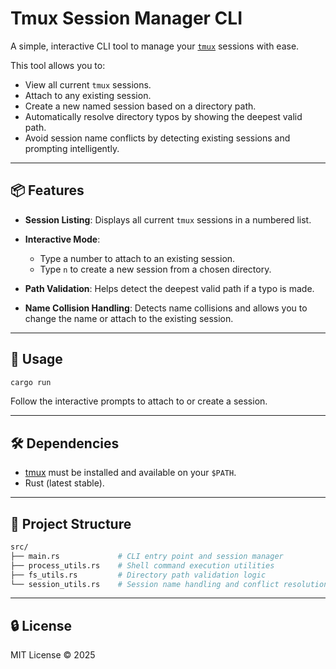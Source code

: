 # Tmux Session Manager CLI

A simple, interactive CLI tool to manage your [`tmux`](https://github.com/tmux/tmux) sessions with ease.

This tool allows you to:

* View all current `tmux` sessions.
* Attach to any existing session.
* Create a new named session based on a directory path.
* Automatically resolve directory typos by showing the deepest valid path.
* Avoid session name conflicts by detecting existing sessions and prompting intelligently.

---

## 📦 Features

* **Session Listing**: Displays all current `tmux` sessions in a numbered list.
* **Interactive Mode**:

  * Type a number to attach to an existing session.
  * Type `n` to create a new session from a chosen directory.
* **Path Validation**: Helps detect the deepest valid path if a typo is made.
* **Name Collision Handling**: Detects name collisions and allows you to change the name or attach to the existing session.

---

## 🚀 Usage

```bash
cargo run
```

Follow the interactive prompts to attach to or create a session.

---

## 🛠 Dependencies

* [tmux](https://github.com/tmux/tmux) must be installed and available on your `$PATH`.
* Rust (latest stable).

---

## 🧹 Project Structure

```bash
src/
├── main.rs             # CLI entry point and session manager
├── process_utils.rs    # Shell command execution utilities
├── fs_utils.rs         # Directory path validation logic
└── session_utils.rs    # Session name handling and conflict resolution
```

---

## 🔒 License

MIT License © 2025

